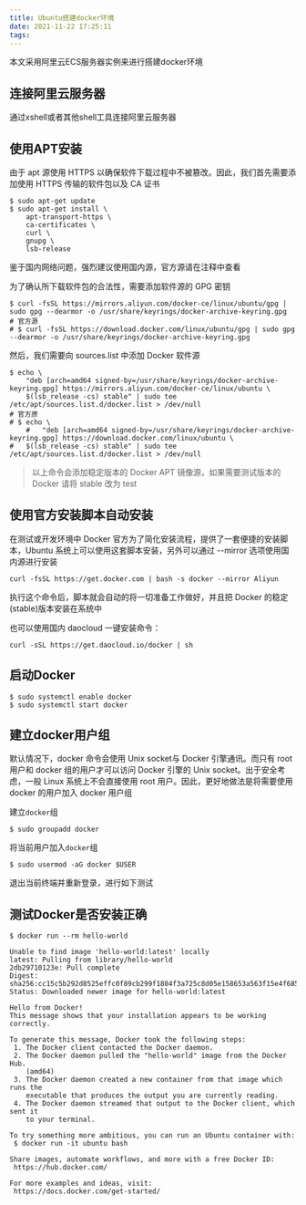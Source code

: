 ```yaml
---
title: Ubuntu搭建docker环境
date: 2021-11-22 17:25:11
tags:
---
```


本文采用阿里云ECS服务器实例来进行搭建docker环境

## 连接阿里云服务器

通过xshell或者其他shell工具连接阿里云服务器

## 使用APT安装

由于 apt 源使用 HTTPS 以确保软件下载过程中不被篡改。因此，我们首先需要添加使用 HTTPS 传输的软件包以及 CA 证书

```linux
$ sudo apt-get update
$ sudo apt-get install \
    apt-transport-https \
    ca-certificates \
    curl \
    gnupg \
    lsb-release
```

鉴于国内网络问题，强烈建议使用国内源，官方源请在注释中查看

为了确认所下载软件包的合法性，需要添加软件源的 GPG 密钥

```linux
$ curl -fsSL https://mirrors.aliyun.com/docker-ce/linux/ubuntu/gpg | sudo gpg --dearmor -o /usr/share/keyrings/docker-archive-keyring.gpg
# 官方源
# $ curl -fsSL https://download.docker.com/linux/ubuntu/gpg | sudo gpg --dearmor -o /usr/share/keyrings/docker-archive-keyring.gpg
```

然后，我们需要向 sources.list 中添加 Docker 软件源

```linux
$ echo \
    "deb [arch=amd64 signed-by=/usr/share/keyrings/docker-archive-keyring.gpg] https://mirrors.aliyun.com/docker-ce/linux/ubuntu \
    $(lsb_release -cs) stable" | sudo tee /etc/apt/sources.list.d/docker.list > /dev/null
# 官方原
# $ echo \
    #   "deb [arch=amd64 signed-by=/usr/share/keyrings/docker-archive-keyring.gpg] https://download.docker.com/linux/ubuntu \
#   $(lsb_release -cs) stable" | sudo tee /etc/apt/sources.list.d/docker.list > /dev/null
```

> 以上命令会添加稳定版本的 Docker APT 镜像源，如果需要测试版本的 Docker 请将 stable 改为 test

## 使用官方安装脚本自动安装

在测试或开发环境中 Docker 官方为了简化安装流程，提供了一套便捷的安装脚本，Ubuntu 系统上可以使用这套脚本安装，另外可以通过 --mirror 选项使用国内源进行安装

```linux
curl -fsSL https://get.docker.com | bash -s docker --mirror Aliyun
```

执行这个命令后，脚本就会自动的将一切准备工作做好，并且把 Docker 的稳定(stable)版本安装在系统中

也可以使用国内 daocloud 一键安装命令：

```linux
curl -sSL https://get.daocloud.io/docker | sh
```

## 启动Docker

```linux
$ sudo systemctl enable docker
$ sudo systemctl start docker
```

## 建立docker用户组

默认情况下，docker 命令会使用 Unix socket与 Docker 引擎通讯。而只有 root 用户和 docker 组的用户才可以访问 Docker 引擎的 Unix socket。出于安全考虑，一般 Linux 系统上不会直接使用 root 用户。因此，更好地做法是将需要使用 docker 的用户加入 docker 用户组

建立`docker`组

```linux
$ sudo groupadd docker
```

将当前用户加入`docker`组

```linux
$ sudo usermod -aG docker $USER
```

退出当前终端并重新登录，进行如下测试

## 测试Docker是否安装正确

```linux
$ docker run --rm hello-world

Unable to find image 'hello-world:latest' locally
latest: Pulling from library/hello-world
2db29710123e: Pull complete 
Digest: sha256:cc15c5b292d8525effc0f89cb299f1804f3a725c8d05e158653a563f15e4f685
Status: Downloaded newer image for hello-world:latest

Hello from Docker!
This message shows that your installation appears to be working correctly.

To generate this message, Docker took the following steps:
 1. The Docker client contacted the Docker daemon.
 2. The Docker daemon pulled the "hello-world" image from the Docker Hub.
    (amd64)
 3. The Docker daemon created a new container from that image which runs the
    executable that produces the output you are currently reading.
 4. The Docker daemon streamed that output to the Docker client, which sent it
    to your terminal.

To try something more ambitious, you can run an Ubuntu container with:
 $ docker run -it ubuntu bash

Share images, automate workflows, and more with a free Docker ID:
 https://hub.docker.com/

For more examples and ideas, visit:
 https://docs.docker.com/get-started/

```